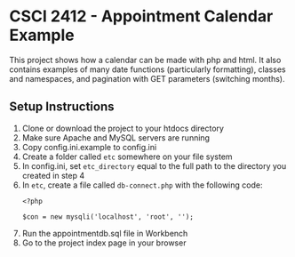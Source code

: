 # CSCI 2412 - Appointment Calendar Example

This project shows how a calendar can be made with php and html. It also contains examples of many date functions (particularly formatting), classes and namespaces, and pagination with GET parameters (switching months).

## Setup Instructions

1. Clone or download the project to your htdocs directory
2. Make sure Apache and MySQL servers are running
3. Copy config.ini.example to config.ini
4. Create a folder called `etc` somewhere on your file system
5. In config.ini, set `etc_directory` equal to the full path to the directory you created in step 4
6. In `etc`, create a file called `db-connect.php` with the following code:
	```
	<?php

	$con = new mysqli('localhost', 'root', '');
	```
7. Run the appointmentdb.sql file in Workbench
8. Go to the project index page in your browser
